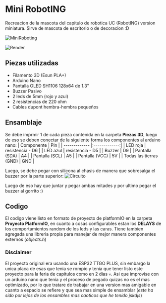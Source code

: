 # Mini RobotING
Recreacion de la mascota del capitulo de robotica UC (RobotING) version miniatura. 
Sirve de mascota de escritorio o de decoracion :D

![MiniRoboting](https://github.com/user-attachments/assets/c2cc37b5-c42c-429f-b218-fafaed97d9d3) 

![Render](https://github.com/user-attachments/assets/941c0e71-4e7e-445d-9095-c08d5b2c7d5c)

## Piezas utilizadas
* Filamento 3D (Esun PLA+)
* Arduino Nano
* Pantalla OLED SH1106 128x64 de 1.3"
* Buzzer Pasivo
* 2 leds de 5mm (rojo y azul)
* 2 resistencias de 220 ohm
* Cables dupont hembra-hembra pequeños

## Ensamblaje
Se debe imprmir 1 de cada pieza contenida en la carpeta **Piezas 3D**, luego de eso se deben conectar de la siguiente forma los componentes al arduino nano:
| Componente    | Pin           |
| ------------- |:-------------:| 
| LED roja      | resistencia - D6 | 
| LED azul     | resistencia - D5  | 
| Buzzer     | D9  | 
| Pantalla (SDA)     | A4 | 
| Pantalla (SCL)     | A5 | 
| Pantalla (VCC)     | 5V | 
| Todas las tierras (GND)     | GND | 

Luego, se debe pegar con silicona al chasis de manera que sobresalga el buzzer por la parte superior:
![Circuito](https://github.com/user-attachments/assets/4c4e9ba5-fce9-4523-ae25-493b676aa0b3)

Luego de eso hay que juntar y pegar ambas mitades y por ultimo pegar el buzzer al gorrito :)

## Codigo
El codigo viene listo en formato de proyecto de platformIO en la carpeta **Proyecto PlatformIO**, en cuanto a cosas configurables
estan los **DELAYS** de los comportamientos random de los leds y las caras. 
Tiene tambien agregada una libreria propia para manejar de mejor manera componentes externos (_objects.h_)

### Disclaimer
El proyecto original era usando una ESP32 TTGO PLUS, sin embargo la unica placa de esas que tenia se rompio y tenia que tener listo este proyecto para la feria de capitulos como en 2 dias 💀.
Asi que improvise con un arduino nano que tenia y el proceso de pegado quizas no es el mas optimizado, por lo que tratare de trabajar en una version mas amigable en cuanto a espacio se refiere y que sea
mas simple de ensamblar (_este ha sido por lejos de los ensambles mas caoticos que he tenido jskdjs_)
